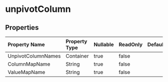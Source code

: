 # **unpivotColumn**

 

## **Properties**

| Property Name | Property Type | Nullable |  ReadOnly | DefaultValue | Description | 
| :- | :- | :- |:- |  :- | :- |
|UnpivotColumnNames|Container|true|false |  ||
|ColumnMapName|String|true|false |  ||
|ValueMapName|String|true|false |  ||

